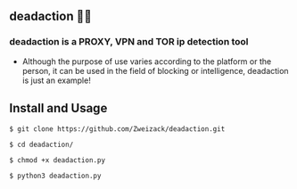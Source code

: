 ## deadaction :pirate_flag:

### deadaction is a PROXY, VPN and TOR ip detection tool

- Although the purpose of use varies according to the platform or the person, it can be used in the field of blocking or intelligence, deadaction is just an example!

## Install and Usage
`$ git clone https://github.com/Zweizack/deadaction.git`

`$ cd deadaction/`

`$ chmod +x deadaction.py`

`$ python3 deadaction.py`
